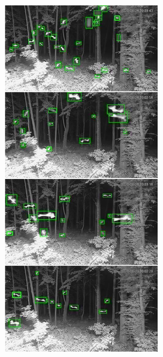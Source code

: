 ![20200628-222932-225937](in/20200628/20200628-222932-225937_0_.jpg)
![20200628-225942-232947](in/20200628/20200628-225942-232947_0_.jpg)
![20200628-232952-235957](in/20200628/20200628-232952-235957_0_.jpg)
![20200629-000002-003007](in/20200629/20200629-000002-003007_0_.jpg)
